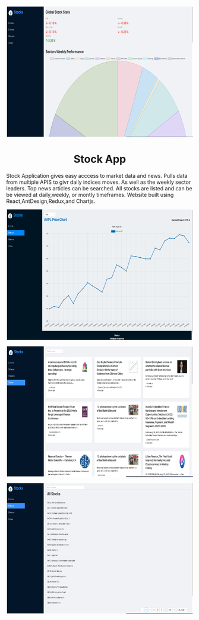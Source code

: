 <p align = "center">
    <img alt="Home" src="/pictures/Home.png" width ="500" height="350"/>
</p>
<h1 align="center">Stock App</h1>
<p>
 Stock Application gives easy acccess to market data and news. Pulls data from multiple APIS to givr daily indices moves. As well as the weekly sector leaders. Top news articles can be searched. All stocks are listed and can be be viewed at daily,weekly, or montly timeframes. Website built using React,AntDesign,Redux,and Chartjs. 
</p>
<p align="center">
    <img alt="Chart" src="/pictures/Chart.png" width ="500" height="350"/>
</p>

<p align="center">
    <img alt="News" src="/pictures/News.png" width ="500" height="350"/>
</p>

<p align="center">
    <img alt="List" src="/pictures/List.png" width ="500" height="350"/>
</p>




